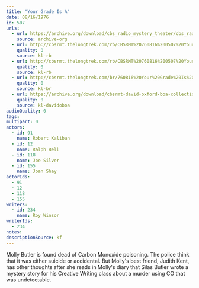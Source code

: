 ```yaml
---
title: "Your Grade Is A"
date: 08/16/1976
id: 507
urls: 
  - url: https://archive.org/download/cbs_radio_mystery_theater/cbs_radio_mystery_theater-0501-0550.zip/cbs_radio_mystery_theater-0501-0550%2Fcbsrmt_0507_your_grade_is_a.mp3
    source: archive-org
  - url: http://cbsrmt.thelongtrek.com/rb/CBSRMT%20760816%200507%20Your%20Grade%20is%20A_wuwm.mp3
    quality: 0
    source: kl-rb
  - url: http://cbsrmt.thelongtrek.com/rb/CBSRMT%20760816%200507%20Your%20Grade%20is%20A_wbbm_rb.mp3
    quality: 0
    source: kl-rb
  - url: http://cbsrmt.thelongtrek.com/br/760816%20Your%20Grade%20Is%20A-WOR.mp3
    quality: 0
    source: kl-br
  - url: https://archive.org/download/cbsrmt-david-oxford-boa-collection/CBSRMT-760816-0507-Your-Grade-is-A-(128-44)_WUWM-FM-{BoA}.mp3
    quality: 0
    source: kl-davidoboa
audioQuality: 0
tags: 
multipart: 0
actors:  
  - id: 91
    name: Robert Kaliban  
  - id: 12
    name: Ralph Bell  
  - id: 118
    name: Joe Silver  
  - id: 155
    name: Joan Shay
actorIds:  
  - 91  
  - 12  
  - 118  
  - 155
writers:  
  - id: 234
    name: Roy Winsor
writerIds:  
  - 234
notes: 
descriptionSource: kf
---
```

Molly Butler is found dead of Carbon Monoxide poisoning. The police think that it was either suicide or accidental. But Molly's best friend, Judith Kent, has other thoughts after she reads in Molly's diary that Silas Butler wrote a mystery story for his Creative Writing class about a murder using CO that was undetectable.